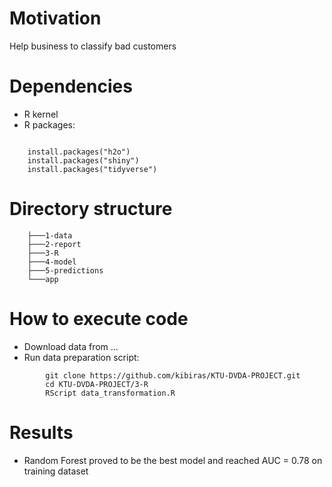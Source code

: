 # Motivation

Help business to classify bad customers

# Dependencies

-   R kernel
-   R packages:

```

    install.packages("h2o")
    install.packages("shiny")
    install.packages("tidyverse")
```

# Directory structure

```
    ├───1-data
    ├───2-report
    ├───3-R
    ├───4-model
    ├───5-predictions
    └───app
```


# How to execute code

-   Download data from ...
-   Run data preparation script:

```
        git clone https://github.com/kibiras/KTU-DVDA-PROJECT.git
        cd KTU-DVDA-PROJECT/3-R
        RScript data_transformation.R
```

# Results


* Random Forest proved to be the best model and reached AUC = 0.78 on training dataset
